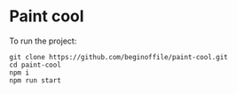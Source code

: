 # Paint cool

To run the project:
```
git clone https://github.com/beginoffile/paint-cool.git
cd paint-cool
npm i
npm run start
```